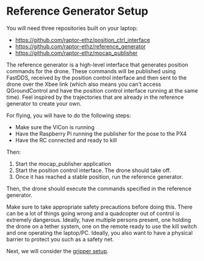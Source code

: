 # Reference Generator Setup

You will need three repositories built on your laptop:

- https://github.com/raptor-ethz/position_ctrl_interface
- https://github.com/raptor-ethz/reference_generator
- https://github.com/raptor-ethz/mocap_publisher

The reference generator is a high-level interface that generates position commands for the drone. These commands will be published using FastDDS, received by the position control interface and then sent to the drone over the Xbee link (which also means you can't access QGroundControl and have the position control interface running at the same time). Feel inspired by the trajectories that are already in the reference generator to create your own. 

For flying, you will have to do the following steps:

- Make sure the ViCon is running
- Have the Raspberry Pi running the publisher for the pose to the PX4
- Have the RC connected and ready to kill

Then:
1. Start the mocap_publisher application
2. Start the position control interface. The drone should take off.
3. Once it has reached a stable position, run the reference generator. 

Then, the drone should execute the commands specified in the reference generator. 

Make sure to take appropriate safety precautions before doing this. There can be a lot of things going wrong and a quadcopter out of control is extremely dangerous. Ideally, have multiple persons present, one holding the drone on a tether system, one on the remote ready to use the kill switch and one operating the laptop/PC. Ideally, you also want to have a physical barrier to protect you such as a safety net.

Next, we will consider the [gripper setup](gripper_setup.md).